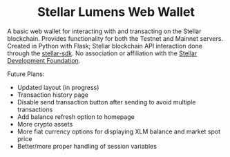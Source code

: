 <h1 align="center"> Stellar Lumens Web Wallet </h1>

A basic web wallet for interacting with and transacting on the Stellar blockchain. Provides functionality for both the Testnet and Mainnet servers. Created in Python with Flask; Stellar blockchain API interaction done through the <a href="https://stellar-sdk.readthedocs.io/en/latest/index.html">stellar-sdk</a>. No association or affiliation with the <a href ="https://www.stellar.org/">Stellar Development Foundation</a>.

Future Plans:
- Updated layout (in progress)
- Transaction history page
- Disable send transaction button after sending to avoid multiple transactions
- Add balance refresh option to homepage
- More crypto assets
- More fiat currency options for displaying XLM balance and market spot price
- Better/more proper handling of session variables
